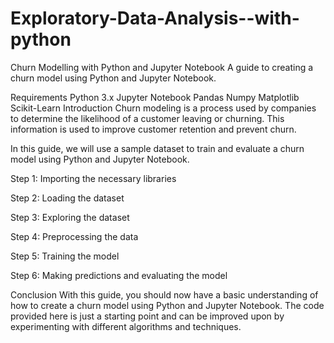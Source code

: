 # Exploratory-Data-Analysis--with-python
Churn Modelling with Python and Jupyter Notebook A guide to creating a churn model using Python and Jupyter Notebook.

Requirements Python 3.x Jupyter Notebook Pandas Numpy Matplotlib Scikit-Learn Introduction Churn modeling is a process used by companies to determine the likelihood of a customer leaving or churning. This information is used to improve customer retention and prevent churn.

In this guide, we will use a sample dataset to train and evaluate a churn model using Python and Jupyter Notebook.

Step 1: Importing the necessary libraries

Step 2: Loading the dataset

Step 3: Exploring the dataset

Step 4: Preprocessing the data

Step 5: Training the model

Step 6: Making predictions and evaluating the model

Conclusion With this guide, you should now have a basic understanding of how to create a churn model using Python and Jupyter Notebook. The code provided here is just a starting point and can be improved upon by experimenting with different algorithms and techniques.
